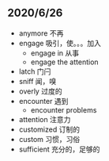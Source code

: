 ## 2020/6/26
- anymore 不再
- engage 吸引，使。。。加入
    - engage in 从事
    - engage the attention
- latch 门闩
- sniff 闻，嗅
- overly 过度的
- encounter 遇到
    - encounter problems  
- attention 注意力
- customized 订制的
- custom 习惯，习俗
- sufficient 充分的，足够的